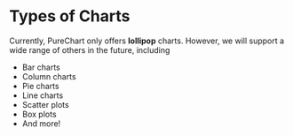 # Types of Charts
Currently, PureChart only offers **lollipop** charts. However, we will support a wide range of others in the future, including

 - Bar charts
 - Column charts
 - Pie charts
 - Line charts
 - Scatter plots
 - Box plots
 - And more!